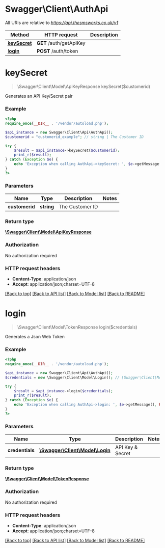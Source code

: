 # Swagger\Client\AuthApi

All URIs are relative to *https://api.thesmsworks.co.uk/v1*

Method | HTTP request | Description
------------- | ------------- | -------------
[**keySecret**](AuthApi.md#keySecret) | **GET** /auth/getApiKey | 
[**login**](AuthApi.md#login) | **POST** /auth/token | 


# **keySecret**
> \Swagger\Client\Model\ApiKeyResponse keySecret($customerid)



Generates an API Key/Secret pair

### Example
```php
<?php
require_once(__DIR__ . '/vendor/autoload.php');

$api_instance = new Swagger\Client\Api\AuthApi();
$customerid = "customerid_example"; // string | The Customer ID

try {
    $result = $api_instance->keySecret($customerid);
    print_r($result);
} catch (Exception $e) {
    echo 'Exception when calling AuthApi->keySecret: ', $e->getMessage(), PHP_EOL;
}
?>
```

### Parameters

Name | Type | Description  | Notes
------------- | ------------- | ------------- | -------------
 **customerid** | **string**| The Customer ID |

### Return type

[**\Swagger\Client\Model\ApiKeyResponse**](../Model/ApiKeyResponse.md)

### Authorization

No authorization required

### HTTP request headers

 - **Content-Type**: application/json
 - **Accept**: application/json;charset=UTF-8

[[Back to top]](#) [[Back to API list]](../../README.md#documentation-for-api-endpoints) [[Back to Model list]](../../README.md#documentation-for-models) [[Back to README]](../../README.md)

# **login**
> \Swagger\Client\Model\TokenResponse login($credentials)



Generates a Json Web Token

### Example
```php
<?php
require_once(__DIR__ . '/vendor/autoload.php');

$api_instance = new Swagger\Client\Api\AuthApi();
$credentials = new \Swagger\Client\Model\Login(); // \Swagger\Client\Model\Login | API Key & Secret

try {
    $result = $api_instance->login($credentials);
    print_r($result);
} catch (Exception $e) {
    echo 'Exception when calling AuthApi->login: ', $e->getMessage(), PHP_EOL;
}
?>
```

### Parameters

Name | Type | Description  | Notes
------------- | ------------- | ------------- | -------------
 **credentials** | [**\Swagger\Client\Model\Login**](../Model/Login.md)| API Key &amp; Secret |

### Return type

[**\Swagger\Client\Model\TokenResponse**](../Model/TokenResponse.md)

### Authorization

No authorization required

### HTTP request headers

 - **Content-Type**: application/json
 - **Accept**: application/json;charset=UTF-8

[[Back to top]](#) [[Back to API list]](../../README.md#documentation-for-api-endpoints) [[Back to Model list]](../../README.md#documentation-for-models) [[Back to README]](../../README.md)

